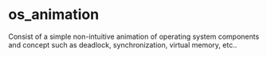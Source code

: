 os_animation
============

Consist of a simple non-intuitive animation of operating system components and concept such as deadlock, synchronization, virtual memory, etc..
